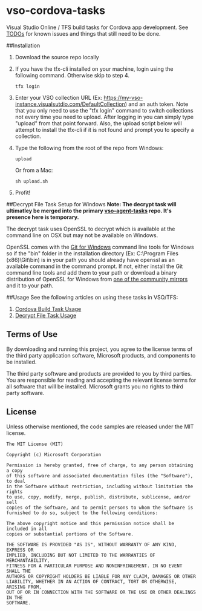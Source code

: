 # vso-cordova-tasks
Visual Studio Online / TFS build tasks for Cordova app development.  See [TODOs](./docs/TODO.md) for known issues and things that still need to be done.

##Installation

1. Download the source repo locally 

2. If you have the tfx-cli installed on your machine, login using the following command. Otherwise skip to step 4.

	~~~~~~~~~~~~~~~~~~~~~~~~~~~~~~~~~~
	tfx login
	~~~~~~~~~~~~~~~~~~~~~~~~~~~~~~~~~~

3. Enter your VSO collection URL (Ex: https://my-vso-instance.visualsutdio.com/DefaultCollection) and an auth token. Note that you only need to use the "tfx login" command to switch collections not every time you need to upload. After logging in you can simply type "upload" from that point forward. Also, the upload script below will attempt to install the tfx-cli if it is not found and prompt you to specify a collection.

4. Type the following from the root of the repo from Windows:

	~~~~~~~~~~~~~~~~~~~~~~~~~~~~~~~~~~
	upload
	~~~~~~~~~~~~~~~~~~~~~~~~~~~~~~~~~~

	Or from a Mac:

	~~~~~~~~~~~~~~~~~~~~~~~~~~~~~~~~~~
	sh upload.sh
	~~~~~~~~~~~~~~~~~~~~~~~~~~~~~~~~~~

5. Profit!

##Decrypt File Task Setup for Windows
**Note: The decrypt task will ultimatley be merged into the primary [vso-agent-tasks](http://github.com/Microsoft/vso-agent-tasks) repo. It's presence here is temporary.**

The decrypt task uses OpenSSL to decrypt which is available at the command line on OSX but may not be available on Windows. 

OpenSSL comes with the [Git for Windows](https://git-for-windows.github.io/) command line tools for Windows so if the "bin" folder in the installation directory (Ex: C:\Program Files (x86)\Git\bin) is in your path you should already have openssl as an available command in the command prompt.  If not, either install the Git command line tools and add them to your path or download a binary distribution of OpenSSL for Windows from [one of the community mirrors](http://go.microsoft.com/fwlink/?LinkID=627128) and it to your path.

##Usage
See the following articles on using these tasks in VSO/TFS:

1. [Cordova Build Task Usage](./docs/cordova-build-task.md)
2. [Decrypt File Task Usage](./docs/decrypt-file-task.md)

## Terms of Use
By downloading and running this project, you agree to the license terms of the third party application software, Microsoft products, and components to be installed. 

The third party software and products are provided to you by third parties. You are responsible for reading and accepting the relevant license terms for all software that will be installed. Microsoft grants you no rights to third party software.

## License
Unless otherwise mentioned, the code samples are released under the MIT license.

```
The MIT License (MIT)

Copyright (c) Microsoft Corporation

Permission is hereby granted, free of charge, to any person obtaining a copy
of this software and associated documentation files (the "Software"), to deal
in the Software without restriction, including without limitation the rights
to use, copy, modify, merge, publish, distribute, sublicense, and/or sell
copies of the Software, and to permit persons to whom the Software is
furnished to do so, subject to the following conditions:

The above copyright notice and this permission notice shall be included in all
copies or substantial portions of the Software.

THE SOFTWARE IS PROVIDED "AS IS", WITHOUT WARRANTY OF ANY KIND, EXPRESS OR
IMPLIED, INCLUDING BUT NOT LIMITED TO THE WARRANTIES OF MERCHANTABILITY,
FITNESS FOR A PARTICULAR PURPOSE AND NONINFRINGEMENT. IN NO EVENT SHALL THE
AUTHORS OR COPYRIGHT HOLDERS BE LIABLE FOR ANY CLAIM, DAMAGES OR OTHER
LIABILITY, WHETHER IN AN ACTION OF CONTRACT, TORT OR OTHERWISE, ARISING FROM,
OUT OF OR IN CONNECTION WITH THE SOFTWARE OR THE USE OR OTHER DEALINGS IN THE
SOFTWARE.
```
